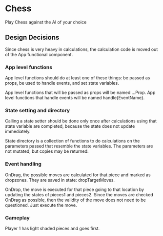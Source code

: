 # Chess

Play Chess against the AI of your choice

## Design Decisions

Since chess is very heavy in calculations, the calculation code is moved out of the App functional component.

### App level functions

App level functions should do at least one of these things: be passed as props, be used
to handle events, and set state variables.

App level functions that will be passed as props will be named ...Prop.
App level functions that handle events will be named handle{EventName}.

### State setting and directory

Calling a state setter should be done only once after calculations using that state variable are completed, because the state does not update immediately.

State directory is a collection of functions to do calculations on the parameters passed that resemble the state variables. The parameters are not mutated, but copies may be returned.

### Event handling

OnDrag, the possible moves are calculated for that piece and marked as dropzones. They are saved in state: dropTargetMoves.

OnDrop, the move is executed for that piece going to that location by updating the states of pieces1 and pieces2. Since the moves are checked OnDrag as possible, then the validity of the move does not need to be questioned. Just execute the move.

### Gameplay

Player 1 has light shaded pieces and goes first.

